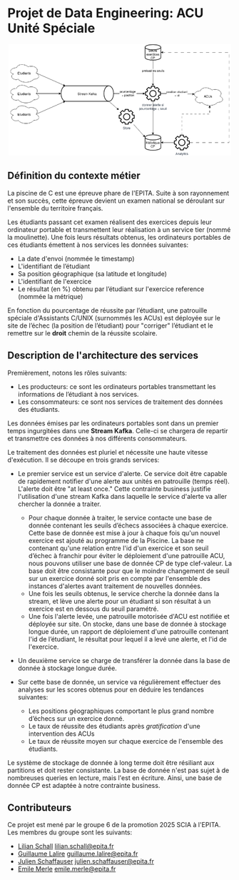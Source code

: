 # Projet de Data Engineering: ACU Unité Spéciale

<div align="center">
    <a href="https://github.com/LilianSchall/DataEngineeringGp6">
        <img src="images/architecture.png" alt="Architecture" width="500"
        height="250">
    </a>
</div>

## Définition du contexte métier

La piscine de C est une épreuve phare de l'EPITA. Suite à son rayonnement et son succès, cette épreuve devient un examen national se déroulant sur l'ensemble du territoire français.

Les étudiants passant cet examen réalisent des exercices depuis leur ordinateur portable et transmettent leur réalisation à un service tier (nommé la moulinette). Une fois leurs résultats obtenus, les ordinateurs portables de ces étudiants émettent à nos services les données suivantes:
- La date d'envoi (nommée le timestamp)
- L'identifiant de l’étudiant
- Sa position géographique (sa latitude et longitude)
- L'identifiant de l'exercice
- Le résultat (en %) obtenu par l’étudiant sur l'exercice reference (nommée la métrique)

En fonction du pourcentage de réussite par l’étudiant, une patrouille spéciale d'Assistants C/UNIX (surnommés les ACUs) est déployée sur le site de l’échec (la position de l’étudiant) pour "corriger" l’étudiant et le remettre sur le **droit** chemin de la réussite scolaire.

## Description de l'architecture des services

Premièrement, notons les rôles suivants:
- Les producteurs: ce sont les ordinateurs portables transmettant les informations de l’étudiant à nos services.
- Les consommateurs: ce sont nos services de traitement des données des étudiants.

Les données émises par les ordinateurs portables sont dans un premier temps ingurgitées dans une **Stream Kafka**. Celle-ci se chargera de repartir et transmettre ces données à nos différents consommateurs.

Le traitement des données est pluriel et nécessite une haute vitesse d'exécution.
Il se découpe en trois grands services:
- Le premier service est un service d'alerte. Ce service doit être capable de rapidement notifier d'une alerte aux unités en patrouille (temps réel). L'alerte doit être "at least once." Cette contrainte business justifie l'utilisation d'une stream Kafka dans laquelle le service d'alerte va aller chercher la donnée a traiter.
	- Pour chaque donnée à traiter, le service contacte une base de donnée contenant les seuils d’échecs associées à chaque exercice. Cette base de donnée est mise à jour à chaque fois qu'un nouvel exercice est ajouté au programme de la Piscine. La base ne contenant qu'une relation entre l'id d'un exercice et son seuil d’échec à franchir pour éviter le déploiement d'une patrouille ACU, nous pouvons utiliser une base de donnée CP de type clef-valeur. La base doit être consistante pour que le moindre changement de seuil sur un exercice donné soit pris en compte par l'ensemble des instances d'alertes avant traitement de nouvelles données.
	- Une fois les seuils obtenus, le service cherche la donnée dans la stream, et lève une alerte pour un étudiant si son résultat à un exercice est en dessous du seuil paramétré.
	- Une fois l'alerte levée, une patrouille motorisée d'ACU est notifiée et déployée sur site. On stocke, dans une base de donnée à stockage longue durée, un rapport de déploiement d'une patrouille contenant l'id de l’étudiant, le résultat pour lequel il a levé une alerte, et l'id de l'exercice. 

- Un deuxième service se charge de transférer la donnée dans la base de donnée à stockage longue durée.
- Sur cette base de donnée, un service va régulièrement effectuer des analyses sur les scores obtenus pour en déduire les tendances suivantes:
	- Les positions géographiques comportant le plus grand nombre d’échecs sur un exercice donné.
	- Le taux de réussite des étudiants après *gratification* d'une intervention des ACUs
	- Le taux de réussite moyen sur chaque exercice de l'ensemble des étudiants.

Le système de stockage de donnée à long terme doit être résiliant aux partitions et doit rester consistante. La base de donnée n'est pas sujet à de nombreuses queries en lecture, mais l'est en écriture. Ainsi, une base de donnée CP est adaptée à notre contrainte business.
## Contributeurs

Ce projet est mené par le groupe 6 de la promotion 2025 SCIA à l'EPITA.
Les membres du groupe sont les suivants:
- [Lilian Schall](https://github.com/LilianSchall) <lilian.schall@epita.fr> 
- [Guillaume Lalire](https://github.com/GuillaumeLalire) <guillaume.lalire@epita.fr>
- [Julien Schaffauser](https://github.com/JulienSchaff) <julien.schaffauser@epita.fr>
- [Emile Merle](https://github.com/Echidori) <emile.merle@epita.fr>
